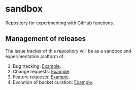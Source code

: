 # sandbox
Repository for experimenting with GitHub functions.

## Management of releases

The issue tracker of this repository will be as a sandbox and experimentation platform of: 

1. Bug tracking: [Example](https://github.com/dysonaj/sandbox/issues/2).
1. Change requests: [Example](https://github.com/dysonaj/sandbox/issues/3).
1. Feature requests: [Example](https://github.com/dysonaj/sandbox/issues/4).
1. Evolution of bucket curation: [Example](https://github.com/dysonaj/sandbox/issues/5).
